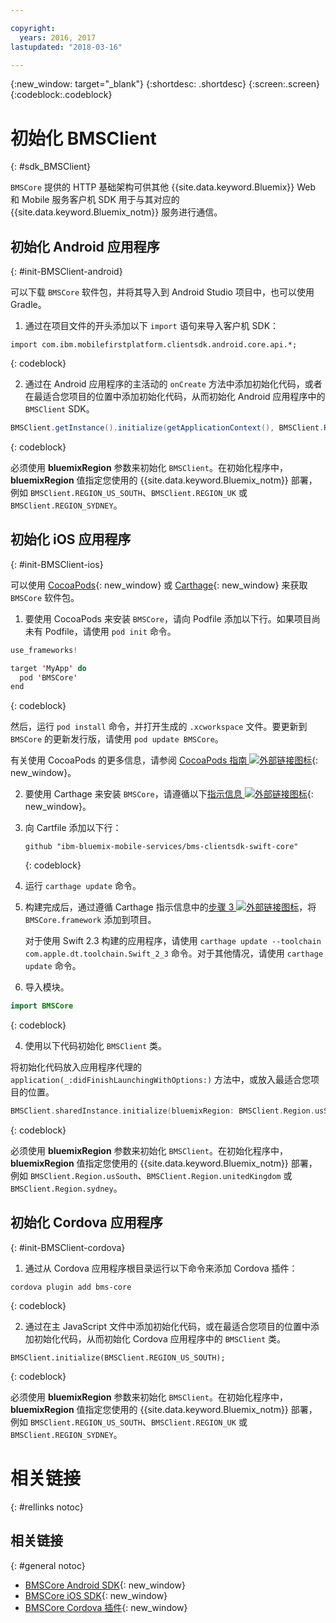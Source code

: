 ```yaml
---

copyright:
  years: 2016, 2017
lastupdated: "2018-03-16"

---
```

{:new_window: target="_blank"}
{:shortdesc: .shortdesc}
{:screen:.screen}
{:codeblock:.codeblock}

# 初始化 BMSClient
{: #sdk_BMSClient}

`BMSCore` 提供的 HTTP 基础架构可供其他 {{site.data.keyword.Bluemix}} Web 和 Mobile 服务客户机 SDK 用于与其对应的 {{site.data.keyword.Bluemix_notm}} 服务进行通信。


## 初始化 Android 应用程序
{: #init-BMSClient-android}

可以下载 `BMSCore` 软件包，并将其导入到 Android Studio 项目中，也可以使用 Gradle。

1. 通过在项目文件的开头添加以下 `import` 语句来导入客户机 SDK：

  ```
  import com.ibm.mobilefirstplatform.clientsdk.android.core.api.*;
  ```
  {: codeblock}

2. 通过在 Android 应用程序的主活动的 `onCreate` 方法中添加初始化代码，或者在最适合您项目的位置中添加初始化代码，从而初始化 Android 应用程序中的 `BMSClient` SDK。

  ```Java
  BMSClient.getInstance().initialize(getApplicationContext(), BMSClient.REGION_US_SOUTH); // 确保指向您的区域
  ```
  {: codeblock}

  必须使用 **bluemixRegion** 参数来初始化 `BMSClient`。在初始化程序中，**bluemixRegion** 值指定您使用的 {{site.data.keyword.Bluemix_notm}} 部署，例如 `BMSClient.REGION_US_SOUTH`、`BMSClient.REGION_UK` 或 `BMSClient.REGION_SYDNEY`。


## 初始化 iOS 应用程序
{: #init-BMSClient-ios}

可以使用 [CocoaPods](https://cocoapods.org){: new_window} 或 [Carthage](https://github.com/Carthage/Carthage){: new_window} 来获取 `BMSCore` 软件包。

1. 要使用 CocoaPods 来安装 `BMSCore`，请向 Podfile 添加以下行。如果项目尚未有 Podfile，请使用 `pod init` 命令。

  ```Swift
  use_frameworks!

  target 'MyApp' do
    pod 'BMSCore'
  end
  ```
  {: codeblock}

  然后，运行 `pod install` 命令，并打开生成的 `.xcworkspace` 文件。要更新到 `BMSCore` 的更新发行版，请使用 `pod update BMSCore`。

  有关使用 CocoaPods 的更多信息，请参阅 [CocoaPods 指南 ![外部链接图标](../../icons/launch-glyph.svg "外部链接图标")](https://guides.cocoapods.org/using/index.html){: new_window}。

2. 要使用 Carthage 来安装 `BMSCore`，请遵循以下[指示信息 ![外部链接图标](../../icons/launch-glyph.svg "外部链接图标")](https://github.com/Carthage/Carthage#getting-started){: new_window}。

  1. 向 Cartfile 添加以下行：

      ```
      github "ibm-bluemix-mobile-services/bms-clientsdk-swift-core"
      ```
      {: codeblock}

  2. 运行 `carthage update` 命令。

  3. 构建完成后，通过遵循 Carthage 指示信息中的[步骤 3 ![外部链接图标](../../icons/launch-glyph.svg "外部链接图标")](https://github.com/Carthage/Carthage#getting-started)，将 `BMSCore.framework` 添加到项目。

      对于使用 Swift 2.3 构建的应用程序，请使用 `carthage update --toolchain com.apple.dt.toolchain.Swift_2_3` 命令。对于其他情况，请使用 `carthage update` 命令。

3. 导入模块。

  ```Swift
  import BMSCore
  ```
  {: codeblock}

4. 使用以下代码初始化 `BMSClient` 类。

  将初始化代码放入应用程序代理的 `application(_:didFinishLaunchingWithOptions:)` 方法中，或放入最适合您项目的位置。

  ```Swift
  BMSClient.sharedInstance.initialize(bluemixRegion: BMSClient.Region.usSouth) // 确保指向您的区域
  ```
  {: codeblock}

  必须使用 **bluemixRegion** 参数来初始化 `BMSClient`。在初始化程序中，**bluemixRegion** 值指定您使用的 {{site.data.keyword.Bluemix_notm}} 部署，例如 `BMSClient.Region.usSouth`、`BMSClient.Region.unitedKingdom` 或 `BMSClient.Region.sydney`。


## 初始化 Cordova 应用程序
{: #init-BMSClient-cordova}

1. 通过从 Cordova 应用程序根目录运行以下命令来添加 Cordova 插件：

  ```
  cordova plugin add bms-core
  ```
  {: codeblock}

2. 通过在主 JavaScript 文件中添加初始化代码，或在最适合您项目的位置中添加初始化代码，从而初始化 Cordova 应用程序中的 `BMSClient` 类。

  ```
  BMSClient.initialize(BMSClient.REGION_US_SOUTH);
  ```
  {: codeblock}

  必须使用 **bluemixRegion** 参数来初始化 `BMSClient`。在初始化程序中，**bluemixRegion** 值指定您使用的 {{site.data.keyword.Bluemix_notm}} 部署，例如 `BMSClient.REGION_US_SOUTH`、`BMSClient.REGION_UK` 或 `BMSClient.REGION_SYDNEY`。


# 相关链接
{: #rellinks notoc}

## 相关链接
{: #general notoc}

* [BMSCore Android SDK](https://github.com/ibm-bluemix-mobile-services/bms-clientsdk-android-core){: new_window}
* [BMSCore iOS SDK](https://github.com/ibm-bluemix-mobile-services/bms-clientsdk-swift-core){: new_window}
* [BMSCore Cordova 插件](https://github.com/ibm-bluemix-mobile-services/bms-clientsdk-cordova-plugin-core){: new_window}
